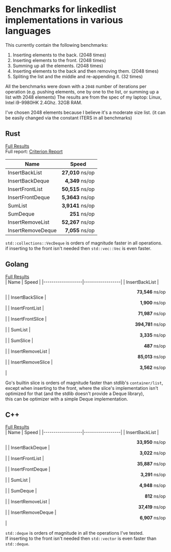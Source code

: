 # Benchmarks for linkedlist implementations in various languages

This currently contain the following benchmarks:
1. Inserting elements to the back. (2048 times)
2. Inserting elements to the front. (2048 times)
3. Summing up all the elements. (2048 times)
4. Inserting elements to the back and then removing them. (2048 times)
5. Spliting the list and the middle and re-appending it. (32 times)

All the benchmarks were down with a `2048` number of iterations per operation (e.g. pushing elements, one by one to the list, or summing up a list with 2048 elements)
The results are from the spec of my laptop: Linux, Intel i9-9980HK 2.4Ghz. 32GB RAM.

I've chosen 2048 elements because I believe it's a moderate size list. (it can be easily changed via the constant ITERS in all benchmarks)

## Rust
[Full Results](rust/results) <br/>
Full report: [Criterion Report](https://htmlpreview.github.io/?https://github.com/elichai/bench_linkedlist/blob/master/rust/target/criterion/report/index.html)

| Name              | Speed            |
|-------------------|------------------|
| InsertBackList    |<div align="right">**27,010** ns/op</div>|
| InsertBackDeque   |<div align="right">**4,349** ns/op</div> |
| InsertFrontList   |<div align="right">**50,515** ns/op</div>|
| InsertFrontDeque  |<div align="right">**5,3643** ns/op</div>|
| SumList           |<div align="right">**3,9141** ns/op</div>|
| SumDeque          |<div align="right">**251** ns/op</div>   |
| InsertRemoveList  |<div align="right">**52,267** ns/op</div>|
| InsertRemoveDeque |<div align="right">**7,055** ns/op</div> |

`std::collections::VecDeque` is orders of magnitude faster in all operations.<br/>
if inserting to the front isn't needed then `std::vec::Vec` is even faster.

## Golang
[Full Results](go/results) <br/>
| Name              | Speed            |
|-------------------|------------------|
| InsertBackList    |<div align="right">**73,546** ns/op</div> |
| InsertBackSlice   |<div align="right">**1,900** ns/op</div>  |
| InsertFrontList   |<div align="right">**71,987** ns/op</div> |
| InsertFrontSlice  |<div align="right">**394,781** ns/op</div>|
| SumList           |<div align="right">**3,335** ns/op</div>  |
| SumSlice          |<div align="right">**487** ns/op</div>    |
| InsertRemoveList  |<div align="right">**85,013** ns/op</div> |
| InsertRemoveSlice |<div align="right">**3,562** ns/op</div>  |


Go's builtin slice is orders of magnitude faster than stdlib's `container/list`, except when inserting to the front, where the slice's implementation isn't optimized for that (and the stdlib doesn't provide a Deque library),  <br/>
this can be optimizer with a simple Deque implementation.

## C++
[Full Results](cpp/results) <br/>
| Name              | Speed            |
|-------------------|------------------|
| InsertBackList    |<div align="right">**33,950** ns/op</div> |
| InsertBackDeque   |<div align="right">**3,022** ns/op</div>  |
| InsertFrontList   |<div align="right">**35,887** ns/op</div> |
| InsertFrontDeque  |<div align="right">**3,291** ns/op</div>  |
| SumList           |<div align="right">**4,948** ns/op</div>  |
| SumDeque          |<div align="right">**812** ns/op</div>    |
| InsertRemoveList  |<div align="right">**37,419** ns/op</div> |
| InsertRemoveDeque |<div align="right">**6,907** ns/op</div>  |

`std::deque` is orders of magnitude in all the operations I've tested. <br/>
If inserting to the front isn't needed then `std::vector` is even faster than `std::deque`.